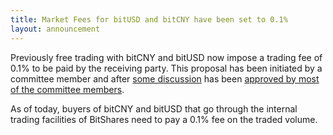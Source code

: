 ```yaml
---
title: Market Fees for bitUSD and bitCNY have been set to 0.1%
layout: announcement
---
```


Previously free trading with bitCNY and bitUSD now impose a trading fee
of 0.1% to be paid by the receiving party. This proposal has been
initiated by a committee member and after [some discussion](https://bitsharestalk.org/index.php?topic=26072.0)
has been [approved by most of the committee members](https://bitsharestalk.org/index.php?topic=26083.0).

As of today, buyers of bitCNY and bitUSD that go through the internal
trading facilities of BitShares need to pay a 0.1% fee on the traded
volume.
